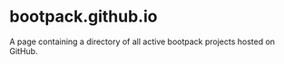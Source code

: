 # bootpack.github.io

A page containing a directory of all active bootpack projects hosted on GitHub.

